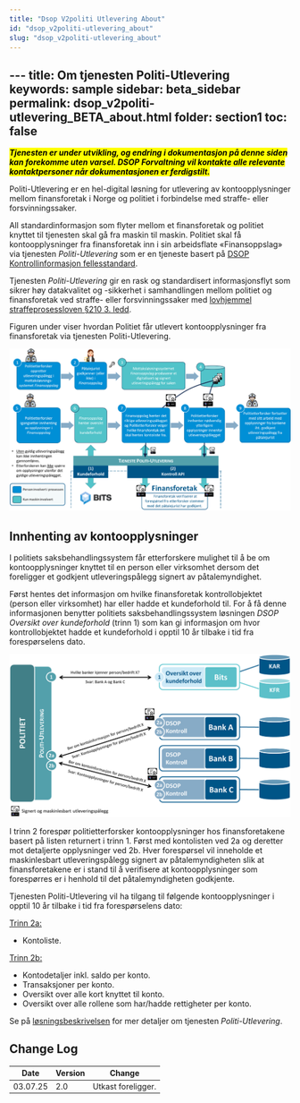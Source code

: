 ```yaml
---
title: "Dsop V2politi Utlevering About"
id: "dsop_v2politi-utlevering_about"
slug: "dsop_v2politi-utlevering_about"
---
```


﻿---
title: Om tjenesten Politi-Utlevering
keywords: sample
sidebar: beta_sidebar
permalink: dsop_v2politi-utlevering_BETA_about.html
folder: section1
toc: false
---

<mark><strong>*Tjenesten er under utvikling, og endring i dokumentasjon på denne siden kan forekomme uten varsel. DSOP Forvaltning
vil kontakte alle relevante kontaktpersoner når dokumentasjonen er ferdigstilt.*</strong>
<br>

Politi-Utlevering er en hel-digital løsning for utlevering av kontoopplysninger mellom finansforetak i Norge og politiet 
i forbindelse med straffe- eller forsvinningssaker.

All standardinformasjon som flyter mellom et finansforetak og politiet knyttet til tjenesten skal gå fra maskin til maskin. 
Politiet skal få kontoopplysninger fra finansforetak inn i sin arbeidsflate «Finansoppslag» via tjenesten 
*Politi-Utlevering* som er en tjeneste basert på [DSOP Kontrollinformasjon fellesstandard](https://dokumentasjon.dsop.no/dsop_v2fellesstandard_om.html).

Tjenesten *Politi-Utlevering* gir en rask og standardisert informasjonsflyt som sikrer høy datakvalitet og 
-sikkerhet i samhandlingen mellom politiet og finansforetak ved straffe- eller forsvinningssaker med 
[lovhjemmel straffeprosessloven §210 3. ledd](https://dokumentasjon.dsop.no/dsop_v2politi-utlevering_juridisk.html).


Figuren under viser hvordan Politiet får utlevert kontoopplysninger fra finansforetak via 
tjenesten Politi-Utlevering.

[![alt text](images/Politi-Utlevering-1.png)](images/Politi-Utlevering-1.png)



## Innhenting av kontoopplysninger

I politiets saksbehandlingssystem får etterforskere mulighet til å be om kontoopplysninger knyttet til en person eller virksomhet dersom det foreligger et godkjent utleveringspålegg signert av påtalemyndighet.


Først hentes det informasjon om hvilke finansforetak kontrollobjektet (person eller virksomhet) har eller hadde et kundeforhold til. For å få denne 
informasjonen benytter politiets saksbehandlingssystem løsningen *DSOP Oversikt over kundeforhold* (trinn 1) som kan gi informasjon om hvor kontrollobjektet hadde et kundeforhold i opptil 10 år tilbake i tid fra forespørselens dato.


[![alt text](images/Politi-Utlevering-2.png)](images/Politi-Utlevering-2.png)




I trinn 2 forespør politietterforsker kontoopplysninger hos finansforetakene basert på listen returnert i trinn 1. Først med kontolisten ved 2a og deretter mot detaljerte opplysninger ved 2b. Hver 
forespørsel vil inneholde et maskinlesbart utleveringspålegg signert av påtalemyndigheten slik at finansforetakene er i 
stand til å verifisere at kontoopplysninger som forespørres er i henhold til det påtalemyndigheten godkjente.

Tjenesten Politi-Utlevering vil ha tilgang til følgende kontoopplysninger i opptil 10 år tilbake i tid fra 
forespørselens dato:

<u>Trinn 2a:</u>
- Kontoliste. 

<u>Trinn 2b:</u>
- Kontodetaljer inkl. saldo per konto. 
- Transaksjoner per konto. 
- Oversikt over alle kort knyttet til konto. 
- Oversikt over alle rollene som har/hadde rettigheter per konto.


Se på [løsningsbeskrivelsen](https://dokumentasjon.dsop.no/dsop_v2politi-utlevering_løsningsbeskrivelse.html) for mer 
detaljer om tjenesten *Politi-Utlevering*. 


## Change Log

| Date     | Version | Change                                                                                         |
|----------|---------|------------------------------------------------------------------------------------------------|
| 03.07.25 | 2.0     | Utkast foreligger. |
